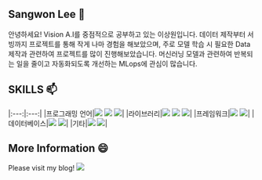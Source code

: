 ## Sangwon Lee 👋

안녕하세요!
Vision A.I를 중점적으로 공부하고 있는 이상원입니다. 데이터 제작부터 서빙까지 프로젝트를 통해 작게 나마 경험을 해보았으며, 주로 모델 학습 시 필요한 Data 제작과 관련하여 프로젝트를 많이 진행해보았습니다. 머신러닝 모델과 관련하여 반복되는 일을 줄이고 자동화되도록 개선하는 MLops에 관심이 많습니다.

## SKILLS 📫
|:---:|:---:|
|프로그래밍 언어|<img src="https://img.shields.io/badge/Python-3776AB?style=flat-square&logo=Python&logoColor=white"/>  <img src="https://img.shields.io/badge/C++-00599C?style=flat-square&logo=C++&logoColor=white"/>  <img src="https://img.shields.io/badge/SQL-yellow?style=flat-square&logo=SQL&logoColor=white"/>|
|라이브러리|<img src="https://img.shields.io/badge/Pytorch-EE4C2C?style=flat-square&logo=Pytorch&logoColor=white"/>  <img src="https://img.shields.io/badge/OpenCV-5C3EE8?style=flat-square&logo=OpenCV&logoColor=white"/>  <img src="https://img.shields.io/badge/Qt-41CD52?style=flat-square&logo=Qt&logoColor=white"/>|
|프레임워크|<img src="https://img.shields.io/badge/Streamlit-FF4B4B?style=flat-square&logo=Streamlit&logoColor=white"/> <img src="https://img.shields.io/badge/Flask-000000?style=flat-square&logo=Flask&logoColor=white"/>|
|데이터베이스|<img src="https://img.shields.io/badge/MySQL-4479A1?style=flat-square&logo=MySQL&logoColor=white"/>  <img src="https://img.shields.io/badge/MariaDB-003545?style=flat-square&logo=MariaDB&logoColor=white"/>|
|기타|<img src="https://img.shields.io/badge/GitHub-181717?style=flat-square&logo=GitHub&logoColor=white"/>  <img src="https://img.shields.io/badge/Slack-4A154B?style=flat-square&logo=Slack&logoColor=white"/>|

## More Information 😄
Please visit my blog!
<a href="https://14blacktea.tistory.com/" target="_blank">
<img src="https://img.shields.io/badge/Visit-181717?style=flat-square&logo=GitHub&logoColor=white"/>
</a>

<!--
**14blacktea/14blacktea** is a ✨ _special_ ✨ repository because its `README.md` (this file) appears on your GitHub profile.

Here are some ideas to get you started:

- 🔭 I’m currently working on ...
- 🌱 I’m currently learning ...
- 👯 I’m looking to collaborate on ...
- 🤔 I’m looking for help with ...
- 💬 Ask me about ...
- 📫 How to reach me: ...
- 😄 Pronouns: ...
- ⚡ Fun fact: ...
-->
